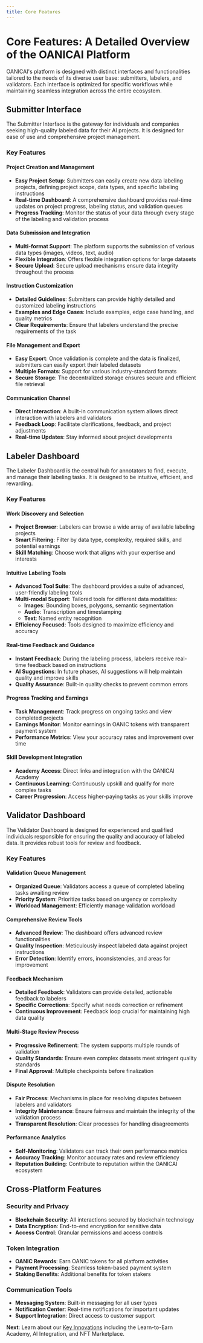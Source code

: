 ```yaml
---
title: Core Features
---
```


# Core Features: A Detailed Overview of the OANICAI Platform

OANICAI's platform is designed with distinct interfaces and functionalities tailored to the needs of its diverse user base: submitters, labelers, and validators. Each interface is optimized for specific workflows while maintaining seamless integration across the entire ecosystem.

## Submitter Interface

The Submitter Interface is the gateway for individuals and companies seeking high-quality labeled data for their AI projects. It is designed for ease of use and comprehensive project management.

### Key Features

#### Project Creation and Management
- **Easy Project Setup**: Submitters can easily create new data labeling projects, defining project scope, data types, and specific labeling instructions
- **Real-time Dashboard**: A comprehensive dashboard provides real-time updates on project progress, labeling status, and validation queues
- **Progress Tracking**: Monitor the status of your data through every stage of the labeling and validation process

#### Data Submission and Integration
- **Multi-format Support**: The platform supports the submission of various data types (images, videos, text, audio)
- **Flexible Integration**: Offers flexible integration options for large datasets
- **Secure Upload**: Secure upload mechanisms ensure data integrity throughout the process

#### Instruction Customization
- **Detailed Guidelines**: Submitters can provide highly detailed and customized labeling instructions
- **Examples and Edge Cases**: Include examples, edge case handling, and quality metrics
- **Clear Requirements**: Ensure that labelers understand the precise requirements of the task

#### File Management and Export
- **Easy Export**: Once validation is complete and the data is finalized, submitters can easily export their labeled datasets
- **Multiple Formats**: Support for various industry-standard formats
- **Secure Storage**: The decentralized storage ensures secure and efficient file retrieval

#### Communication Channel
- **Direct Interaction**: A built-in communication system allows direct interaction with labelers and validators
- **Feedback Loop**: Facilitate clarifications, feedback, and project adjustments
- **Real-time Updates**: Stay informed about project developments

## Labeler Dashboard

The Labeler Dashboard is the central hub for annotators to find, execute, and manage their labeling tasks. It is designed to be intuitive, efficient, and rewarding.

### Key Features

#### Work Discovery and Selection
- **Project Browser**: Labelers can browse a wide array of available labeling projects
- **Smart Filtering**: Filter by data type, complexity, required skills, and potential earnings
- **Skill Matching**: Choose work that aligns with your expertise and interests

#### Intuitive Labeling Tools
- **Advanced Tool Suite**: The dashboard provides a suite of advanced, user-friendly labeling tools
- **Multi-modal Support**: Tailored tools for different data modalities:
  - **Images**: Bounding boxes, polygons, semantic segmentation
  - **Audio**: Transcription and timestamping
  - **Text**: Named entity recognition
- **Efficiency Focused**: Tools designed to maximize efficiency and accuracy

#### Real-time Feedback and Guidance
- **Instant Feedback**: During the labeling process, labelers receive real-time feedback based on instructions
- **AI Suggestions**: In future phases, AI suggestions will help maintain quality and improve skills
- **Quality Assurance**: Built-in quality checks to prevent common errors

#### Progress Tracking and Earnings
- **Task Management**: Track progress on ongoing tasks and view completed projects
- **Earnings Monitor**: Monitor earnings in OANIC tokens with transparent payment system
- **Performance Metrics**: View your accuracy rates and improvement over time

#### Skill Development Integration
- **Academy Access**: Direct links and integration with the OANICAI Academy
- **Continuous Learning**: Continuously upskill and qualify for more complex tasks
- **Career Progression**: Access higher-paying tasks as your skills improve

## Validator Dashboard

The Validator Dashboard is designed for experienced and qualified individuals responsible for ensuring the quality and accuracy of labeled data. It provides robust tools for review and feedback.

### Key Features

#### Validation Queue Management
- **Organized Queue**: Validators access a queue of completed labeling tasks awaiting review
- **Priority System**: Prioritize tasks based on urgency or complexity
- **Workload Management**: Efficiently manage validation workload

#### Comprehensive Review Tools
- **Advanced Review**: The dashboard offers advanced review functionalities
- **Quality Inspection**: Meticulously inspect labeled data against project instructions
- **Error Detection**: Identify errors, inconsistencies, and areas for improvement

#### Feedback Mechanism
- **Detailed Feedback**: Validators can provide detailed, actionable feedback to labelers
- **Specific Corrections**: Specify what needs correction or refinement
- **Continuous Improvement**: Feedback loop crucial for maintaining high data quality

#### Multi-Stage Review Process
- **Progressive Refinement**: The system supports multiple rounds of validation
- **Quality Standards**: Ensure even complex datasets meet stringent quality standards
- **Final Approval**: Multiple checkpoints before finalization

#### Dispute Resolution
- **Fair Process**: Mechanisms in place for resolving disputes between labelers and validators
- **Integrity Maintenance**: Ensure fairness and maintain the integrity of the validation process
- **Transparent Resolution**: Clear processes for handling disagreements

#### Performance Analytics
- **Self-Monitoring**: Validators can track their own performance metrics
- **Accuracy Tracking**: Monitor accuracy rates and review efficiency
- **Reputation Building**: Contribute to reputation within the OANICAI ecosystem

## Cross-Platform Features

### Security and Privacy
- **Blockchain Security**: All interactions secured by blockchain technology
- **Data Encryption**: End-to-end encryption for sensitive data
- **Access Control**: Granular permissions and access controls

### Token Integration
- **OANIC Rewards**: Earn OANIC tokens for all platform activities
- **Payment Processing**: Seamless token-based payment system
- **Staking Benefits**: Additional benefits for token stakers

### Communication Tools
- **Messaging System**: Built-in messaging for all user types
- **Notification Center**: Real-time notifications for important updates
- **Support Integration**: Direct access to customer support

**Next**: Learn about our [Key Innovations](./key-innovations) including the Learn-to-Earn Academy, AI Integration, and NFT Marketplace.
